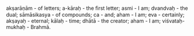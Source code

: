 akṣarāṇām - of letters; a-kāraḥ - the ﬁrst letter; asmi - I am; dvandvaḥ - the dual; sāmāsikasya - of compounds; ca - and; aham - I am; eva - certainly; akṣayaḥ - eternal; kālaḥ - time; dhātā - the creator; aham - I am; viśvataḥ-mukhaḥ - Brahmā.